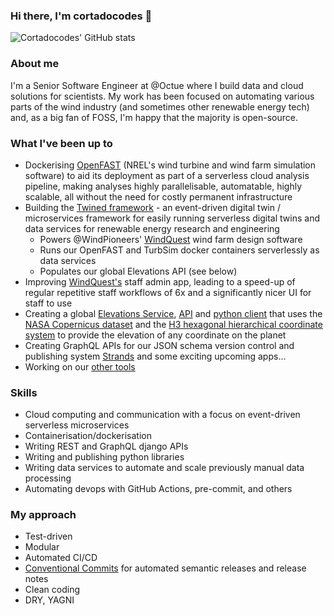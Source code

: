 ### Hi there, I'm cortadocodes 👋

![Cortadocodes' GitHub stats](https://github-readme-stats.vercel.app/api?username=cortadocodes&show_icons=true&theme=transparent&rank_icon=percentile&hide=stars&include_all_commits=true&number_format=long&show=prs_merged&custom_title=GitHub%20stats)

### About me
I'm a Senior Software Engineer at @Octue where I build data and cloud solutions for scientists. My work has been focused 
on automating various parts of the wind industry (and sometimes other renewable energy tech) and, as a big fan of FOSS, 
I'm happy that the majority is open-source.

### What I've been up to

- Dockerising [OpenFAST](https://github.com/OpenFAST/openfast/pull/2121) (NREL's wind turbine and wind farm simulation software) to aid its deployment as part of a serverless cloud analysis pipeline, making analyses highly parallelisable, automatable, highly scalable, all without the need for costly permanent infrastructure     
- Building the [Twined framework](https://github.com/octue/octue-sdk-python) - an event-driven digital twin / microservices framework for easily running serverless digital twins and data services for renewable energy research and engineering
  - Powers @WindPioneers' [WindQuest](https://www.wind-pioneers.com/services/windquest-smarter-tools/) wind farm design software
  - Runs our OpenFAST and TurbSim docker containers serverlessly as data services
  - Populates our global Elevations API (see below)
- Improving [WindQuest's](https://www.wind-pioneers.com/services/windquest-smarter-tools/) staff admin app, leading to a speed-up of regular repetitive staff workflows of 6x and a significantly nicer UI for staff to use
- Creating a global [Elevations Service](https://github.com/octue/windeurope72hours-elevations-populator), [API](https://github.com/octue/windeurope72hours-elevations-api) and [python client](https://github.com/octue/windeurope72hours-elevations-client-python) that uses the [NASA Copernicus dataset](https://dataspace.copernicus.eu/) and the [H3 hexagonal hierarchical coordinate system](https://h3geo.org/) to provide the elevation of any coordinate on the planet
- Creating GraphQL APIs for our JSON schema version control and publishing system [Strands](https://strands.octue.com/) and some exciting upcoming apps...
- Working on our [other tools](https://www.octue.com/tools)

### Skills
- Cloud computing and communication with a focus on event-driven serverless microservices  
- Containerisation/dockerisation
- Writing REST and GraphQL django APIs
- Writing and publishing python libraries
- Writing data services to automate and scale previously manual data processing
- Automating devops with GitHub Actions, pre-commit, and others

### My approach
- Test-driven
- Modular
- Automated CI/CD
- [Conventional Commits](https://github.com/octue/conventional-commits) for automated semantic releases and release notes
- Clean coding
- DRY, YAGNI
